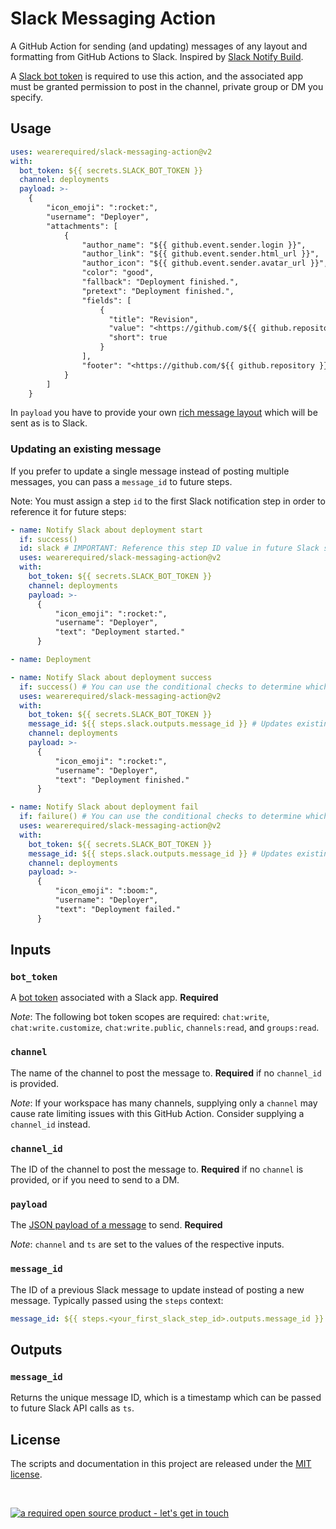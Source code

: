 # Slack Messaging Action

A GitHub Action for sending (and updating) messages of any layout and formatting from GitHub Actions to Slack. Inspired by [Slack Notify Build](https://github.com/marketplace/actions/slack-notify-build).

A [Slack bot token](https://api.slack.com/docs/token-types) is required to use this action, and the associated app must be granted permission to post in the channel, private group or DM you specify.

## Usage

```yaml
uses: wearerequired/slack-messaging-action@v2
with:
  bot_token: ${{ secrets.SLACK_BOT_TOKEN }}
  channel: deployments
  payload: >-
    {
        "icon_emoji": ":rocket:",
        "username": "Deployer",
        "attachments": [
            {
                "author_name": "${{ github.event.sender.login }}",
                "author_link": "${{ github.event.sender.html_url }}",
                "author_icon": "${{ github.event.sender.avatar_url }}",
                "color": "good",
                "fallback": "Deployment finished.",
                "pretext": "Deployment finished.",
                "fields": [
                    {
                      "title": "Revision",
                      "value": "<https://github.com/${{ github.repository }}/commit/${{ github.sha }}|${{ github.sha }}@${{ github.ref }}>",
                      "short": true
                    }
                ],
                "footer": "<https://github.com/${{ github.repository }}|${{ github.repository }}>",
            }
        ]
    }
```

In `payload` you have to provide your own [rich message layout](https://api.slack.com/messaging/composing/layouts) which will be sent as is to Slack.

### Updating an existing message

If you prefer to update a single message instead of posting multiple messages, you can pass a `message_id` to future steps.

Note: You must assign a step `id` to the first Slack notification step in order to reference it for future steps:

```yaml
- name: Notify Slack about deployment start
  if: success()
  id: slack # IMPORTANT: Reference this step ID value in future Slack steps.
  uses: wearerequired/slack-messaging-action@v2
  with:
    bot_token: ${{ secrets.SLACK_BOT_TOKEN }}
    channel: deployments
    payload: >-
      {
          "icon_emoji": ":rocket:",
          "username": "Deployer",
          "text": "Deployment started."
      }

- name: Deployment

- name: Notify Slack about deployment success
  if: success() # You can use the conditional checks to determine which notification to send.
  uses: wearerequired/slack-messaging-action@v2
  with:
    bot_token: ${{ secrets.SLACK_BOT_TOKEN }}
    message_id: ${{ steps.slack.outputs.message_id }} # Updates existing message from the first step.
    channel: deployments
    payload: >-
      {
          "icon_emoji": ":rocket:",
          "username": "Deployer",
          "text": "Deployment finished."
      }

- name: Notify Slack about deployment fail
  if: failure() # You can use the conditional checks to determine which notification to send.
  uses: wearerequired/slack-messaging-action@v2
  with:
    bot_token: ${{ secrets.SLACK_BOT_TOKEN }}
    message_id: ${{ steps.slack.outputs.message_id }} # Updates existing message from the first step.
    channel: deployments
    payload: >-
      {
          "icon_emoji": ":boom:",
          "username": "Deployer",
          "text": "Deployment failed."
      }
```

## Inputs

### `bot_token`

A [bot token](https://api.slack.com/docs/token-types) associated with a Slack app. **Required**

_Note_: The following bot token scopes are required: `chat:write`, `chat:write.customize`, `chat:write.public`, `channels:read`, and `groups:read`.

### `channel`

The name of the channel to post the message to. **Required** if no `channel_id` is provided.

_Note_: If your workspace has many channels, supplying only a `channel` may cause rate limiting issues with this GitHub Action. Consider supplying a `channel_id` instead.

### `channel_id`

The ID of the channel to post the message to. **Required** if no `channel` is provided, or if you need to send to a DM.

### `payload`

The [JSON payload of a message](https://api.slack.com/messaging/composing) to send. **Required**

_Note_: `channel` and `ts` are set to the values of the respective inputs.

### `message_id`

The ID of a previous Slack message to update instead of posting a new message. Typically passed using the `steps` context:

```yaml
message_id: ${{ steps.<your_first_slack_step_id>.outputs.message_id }}
```

## Outputs

### `message_id`

Returns the unique message ID, which is a timestamp which can be passed to future Slack API calls as `ts`.

## License

The scripts and documentation in this project are released under the [MIT license](LICENSE).

<br>

[![a required open source product - let's get in touch](https://media.required.com/images/open-source-banner.png)](https://required.com/en/lets-get-in-touch/)
